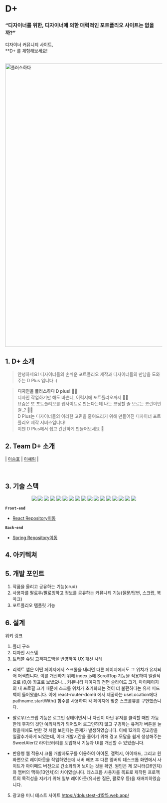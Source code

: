 # D+ 

### **“디자이너를 위한, 디자이너에 의한 매력적인 포트폴리오 사이트는 없을까?”**

디자이너 커뮤니티 사이트, <br>
**D+ 를 체험해보세요!
<br>
<!-- [디플러스 바로가기](https://dplusday.com/)**<br> -->

<br>
<img width="905" alt="플러스하다" src="https://user-images.githubusercontent.com/79740505/161507027-ac3024b5-44cb-48e2-a1b8-f2f609336e97.png">

<br>

## 1. D+ 소개<br/>
> 안녕하세요! 디자이너들의 손쉬운 포트폴리오 제작과 디자이너들의 만남을 도와주는 D Plus 입니다 :)<br/>

> **디자인을 플러스하다 D plus! 👩‍🎨**<br/>
디자인 작업하기만 해도 바쁜데, 이력서에 포트폴리오까지 🤦‍♀️ <br/>
요즘은 또 포트폴리오를 웹사이트로 만든다는데 나는 코딩할 줄 모르는 코린이인걸..? 😮‍💨<br/>
D Plus는 디자이너들의 이러한 고민을 줄여드리기 위해 만들어진 디자이너 포트폴리오 제작 서비스입니다!<br/>
이젠 D Plus에서 쉽고 간단하게 만들어보세요 🥳<br/>
>

## 2. Team D+ 소개
|  [이승호](https://github.com/vivala0519)  |  [이혜림](https://github.com/matty255)  |  


<br>

## 3. 기술 스택
<div align="center">
<img src="https://img.shields.io/badge/javascript-F7DF1E?style=flat-square&logo=javascript&logoColor=white">
<img src="https://img.shields.io/badge/react-61DAFB?style=flat-square&logo=react&logoColor=white"> 
<img src="https://img.shields.io/badge/create%20react%20app-09D3AC?style=flat-square&logo=create%20react%20app&logoColor=white"> 
 <img src="https://img.shields.io/badge/html5-E34F26?style=flat-square&logo=html5&logoColor=white"> 
 <img src="https://img.shields.io/badge/css-1572B6?style=flat-square&logo=css3&logoColor=white">  
  <img src="https://img.shields.io/badge/github-181717?style=flat-square&logo=github&logoColor=white">
<img src="https://img.shields.io/badge/github%20actions-181717?style=flat-square&logo=github%20actions&logoColor=white">
 <img src="https://img.shields.io/badge/amazon%20aws-232F3E?style=flat-square&logo=amazon%20aws&logoColor=white">
 <img src="https://img.shields.io/badge/amazon%20s3-232F3E?style=flat-square&logo=amazon%20s3&logoColor=white">
 <img src="https://img.shields.io/badge/cloud%20front-00A8E1?style=flat-square&logo=amazon%20aws&logoColor=white">
  <img src="https://img.shields.io/badge/react%20router%20dom-CA4245?style=flat-square&logo=react%20router&logoColor=white">
 <img src="https://img.shields.io/badge/mui-007FFF?style=flat-square&logo=mui&logoColor=white">
   <img src="https://img.shields.io/badge/tailwind%20css-06B6D4?style=flat-square&logo=tailwind%20css&logoColor=white">
  <img src="https://img.shields.io/badge/react%20slick-F4C51C?style=flat-square&logo=&logoColor=white">
  <img src="https://img.shields.io/badge/react%20drop%20zone-F4C51C?style=flat-square&logo=&logoColor=white">
    <img src="https://img.shields.io/badge/react%20beautiful%20dnd-FF6D70?style=flat-square&logo=&logoColor=white">
        <img src="https://img.shields.io/badge/sweet%20alert2-00897B?style=flat-square&logo=&logoColor=white">
        
</div>

**`Front-end`**
- [React Repository이동](https://github.com/https-github-com-Allaccept12/D_Team_Front)

**`Back-end`**
- [Spring Repository이동](https://github.com/https-github-com-Allaccept12/D-Back)


## 4. 아키텍쳐


## 5. 개발 포인트

1. 작품을 올리고 공유하는 기능(crud)
2. 사용자를 팔로우/팔로잉하고 정보를 공유하는 커뮤니티 기능(질문/답변, 스크랩, 북마크)
3. 포트폴리오 템플릿 기능

## 6. 설계

위키 링크

1. 폴더 구조
2. 디자인 시스템
3. 트러블 슈팅
고객피드백을 반영하여 UX 개선 사례
- 리액트 앱은 어떤 페이지에서 스크롤을 내리면 다른 페이지에서도 그 위치가 유지되어 어색합니다. 이를 개선하기 위해 index.js에 ScrollTop 기능을 적용하여 일괄적으로 (0,0) 좌표로 보냈으나… 커뮤니티 페이지의 전면 슬라이드 크기, 마이페이지의 내 프로필 크기 때문에 스크롤 위치가 초기화되는 것이 더 불편하다는 유저 피드백이 들어왔습니다. 이에 react-router-dom6 에서 제공하는 useLocation에다 pathname.startWith() 함수를 사용하여 각 페이지에 맞춘 스크롤뷰를 구현했습니다.

- 팔로우/스크랩 기능은 로그인 상태이면서 나 자신이 아닌 유저를 클릭할 때만 가능한데 후자의 것만 예외처리가 되어있어 로그인하지 않고 구경하는 유저가 버튼을 눌렀을때에도 변한 것 처럼 보인다는 문제가 발생하였습니다. 이에 12개의 경고창을 일괄추가하게 되었는데, 이때 개발시간을 줄이기 위해 경고 모달을 쉽게 생성해주는 SweetAlert2 라이브러리를 도입해서 기능과 UI를 개선할 수 있었습니다.

- 반응형 웹 적용시 크롬 개발자도구를 이용하여 아이폰, 갤럭시, 아이패드, 그리고 원화면으로 레이아웃을 작업하였는데 서버 배포 후 다른 멤버의 데스크톱 화면에서 사이트가 아이패드 버전으로 간소화되어 보이는 것을 확인. 원인은 제 모니터(26인치)와 멤버의 맥북(13인치)의 차이였습니다. 데스크톱 사용자를 목표로 제작된 프로젝트의 목적성을 지키기 위해 일부 레이아웃(유사한 질문, 팔로우 등)을 재배치하였습니다.

5. 광고용 미니 테스트 사이트 https://dplustest-d15f5.web.app/




